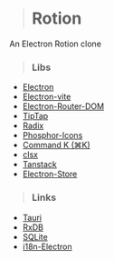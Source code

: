 ># Rotion

An Electron Rotion clone

>### Libs
- [Electron](https://www.electronjs.org/apps)
- [Electron-vite](https://evite.netlify.app/guide/)
- [Electron-Router-DOM](https://github.com/daltonmenezes/electron-router-dom)
- [TipTap](https://tiptap.dev/)
- [Radix](https://www.radix-ui.com/)
- [Phosphor-Icons](https://phosphoricons.com/)
- [Command K (⌘K)](https://github.com/pacocoursey/cmdk)
- [clsx](https://www.npmjs.com/package/clsx)
- [Tanstack](https://www.npmjs.com/package/@tanstack/react-query)
- [Electron-Store](https://www.npmjs.com/package/electron-store)

>### Links
- [Tauri](https://tauri.app/)
- [RxDB](https://rxdb.info)
- [SQLite](https://www.sqlite.org/)
- [i18n-Electron](https://phrase.com/blog/posts/building-an-electron-app-with-internationalization-i18n/)
